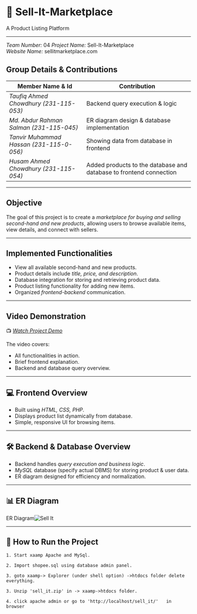 # 🛒 Sell-It-Marketplace  
A Product Listing Platform

---
*Team Number:* 04 
*Project Name:* Sell-It-Marketplace  
*Website Name:* sellitmarketplace.com  


## Group Details & Contributions

| Member Name & Id | Contribution |
|-------------|--------------|
| *Taufiq Ahmed Chowdhury (231-115-053)* | Backend query execution & logic |
| *Md. Abdur Rahman Salman (231-115-045)* | ER diagram design & database implementation |
| *Tanvir Muhammad Hassan (231-115-0-056)* | Showing data from database in frontend |
| *Husam Ahmed Chowdhury (231-115-054)* | Added products to the database and database to frontend connection |

---

## Objective
The goal of this project is to create a *marketplace for buying and selling second-hand and new products*, allowing users to browse available items, view details, and connect with sellers.

---

## Implemented Functionalities
- View all available second-hand and new products.
- Product details include *title, price, and description*.
- Database integration for storing and retrieving product data.
- Product listing functionality for adding new items.
- Organized *frontend-backend* communication.

---

## Video Demonstration
📺 *[Watch Project Demo](https://youtu.be/bzzjSGDPerc)*

The video covers:
- All functionalities in action.
- Brief frontend explanation.
- Backend and database query overview.

---

## 💻 Frontend Overview
- Built using *HTML, CSS, PHP*.
- Displays product list dynamically from database.
- Simple, responsive UI for browsing items.

---

## 🛠 Backend & Database Overview
- Backend handles *query execution and business logic*.
- *MySQL* database (specify actual DBMS) for storing product & user data.
- ER diagram designed for efficiency and normalization.

---

## 📊 ER Diagram
ER Diagram![Sell It](https://github.com/user-attachments/assets/19990407-1352-4940-8523-cecbfeee42e2)


---

## 🚀 How to Run the Project
	1. Start xaamp Apache and MySql.

	2. Import shopee.sql using database admin panel.

	3. goto xaamp-> Explorer (under shell option) ->htdocs folder delete everything. 

	3. Unzip 'sell_it.zip' in -> xaamp->htdocs folder.

	4. click apache admin or go to 'http://localhost/sell_it/'   in browser
